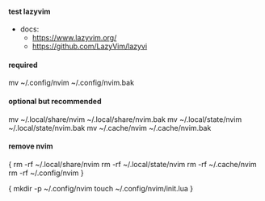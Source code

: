 #### test lazyvim
- docs:
  - https://www.lazyvim.org/
  - https://github.com/LazyVim/lazyvi

#### required
mv ~/.config/nvim ~/.config/nvim.bak

#### optional but recommended
mv ~/.local/share/nvim ~/.local/share/nvim.bak
mv ~/.local/state/nvim ~/.local/state/nvim.bak
mv ~/.cache/nvim ~/.cache/nvim.bak

#### remove nvim
{
  rm -rf ~/.local/share/nvim
  rm -rf ~/.local/state/nvim
  rm -rf ~/.cache/nvim
  rm -rf ~/.config/nvim
}


{
  mkdir -p ~/.config/nvim
  touch ~/.config/nvim/init.lua
}